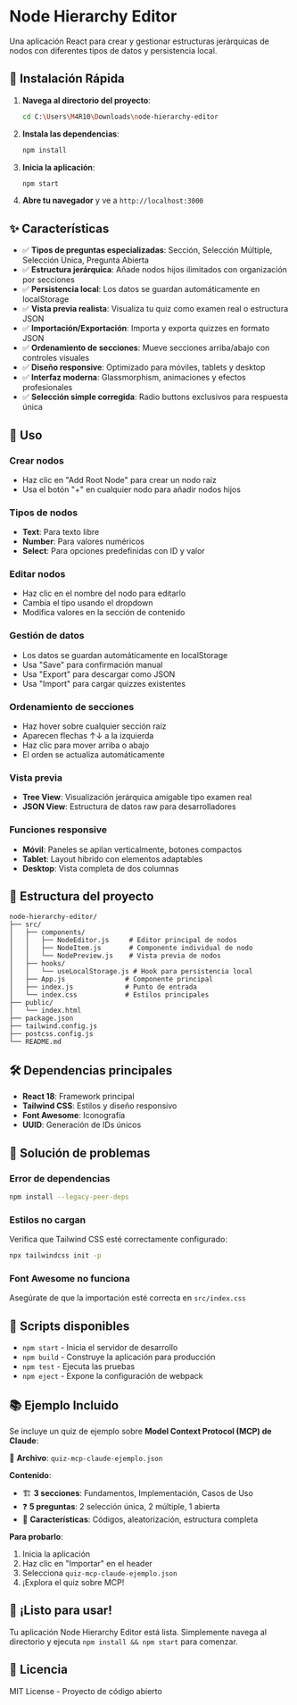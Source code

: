 # Node Hierarchy Editor

Una aplicación React para crear y gestionar estructuras jerárquicas de nodos con diferentes tipos de datos y persistencia local.

## 🚀 Instalación Rápida

1. **Navega al directorio del proyecto**:
   ```bash
   cd C:\Users\M4R10\Downloads\node-hierarchy-editor
   ```

2. **Instala las dependencias**:
   ```bash
   npm install
   ```

3. **Inicia la aplicación**:
   ```bash
   npm start
   ```

4. **Abre tu navegador** y ve a `http://localhost:3000`

## ✨ Características

- ✅ **Tipos de preguntas especializadas**: Sección, Selección Múltiple, Selección Única, Pregunta Abierta
- ✅ **Estructura jerárquica**: Añade nodos hijos ilimitados con organización por secciones
- ✅ **Persistencia local**: Los datos se guardan automáticamente en localStorage
- ✅ **Vista previa realista**: Visualiza tu quiz como examen real o estructura JSON
- ✅ **Importación/Exportación**: Importa y exporta quizzes en formato JSON
- ✅ **Ordenamiento de secciones**: Mueve secciones arriba/abajo con controles visuales
- ✅ **Diseño responsive**: Optimizado para móviles, tablets y desktop
- ✅ **Interfaz moderna**: Glassmorphism, animaciones y efectos profesionales
- ✅ **Selección simple corregida**: Radio buttons exclusivos para respuesta única

## 🎯 Uso

### Crear nodos
- Haz clic en "Add Root Node" para crear un nodo raíz
- Usa el botón "+" en cualquier nodo para añadir nodos hijos

### Tipos de nodos
- **Text**: Para texto libre
- **Number**: Para valores numéricos
- **Select**: Para opciones predefinidas con ID y valor

### Editar nodos
- Haz clic en el nombre del nodo para editarlo
- Cambia el tipo usando el dropdown
- Modifica valores en la sección de contenido

### Gestión de datos
- Los datos se guardan automáticamente en localStorage
- Usa "Save" para confirmación manual
- Usa "Export" para descargar como JSON
- Usa "Import" para cargar quizzes existentes

### Ordenamiento de secciones
- Haz hover sobre cualquier sección raíz
- Aparecen flechas ↑↓ a la izquierda
- Haz clic para mover arriba o abajo
- El orden se actualiza automáticamente

### Vista previa
- **Tree View**: Visualización jerárquica amigable tipo examen real
- **JSON View**: Estructura de datos raw para desarrolladores

### Funciones responsive
- **Móvil**: Paneles se apilan verticalmente, botones compactos
- **Tablet**: Layout híbrido con elementos adaptables
- **Desktop**: Vista completa de dos columnas

## 📁 Estructura del proyecto

```
node-hierarchy-editor/
├── src/
│   ├── components/
│   │   ├── NodeEditor.js     # Editor principal de nodos
│   │   ├── NodeItem.js       # Componente individual de nodo
│   │   └── NodePreview.js    # Vista previa de nodos
│   ├── hooks/
│   │   └── useLocalStorage.js # Hook para persistencia local
│   ├── App.js               # Componente principal
│   ├── index.js             # Punto de entrada
│   └── index.css            # Estilos principales
├── public/
│   └── index.html
├── package.json
├── tailwind.config.js
├── postcss.config.js
└── README.md
```

## 🛠️ Dependencias principales

- **React 18**: Framework principal
- **Tailwind CSS**: Estilos y diseño responsivo
- **Font Awesome**: Iconografía
- **UUID**: Generación de IDs únicos

## 🔧 Solución de problemas

### Error de dependencias
```bash
npm install --legacy-peer-deps
```

### Estilos no cargan
Verifica que Tailwind CSS esté correctamente configurado:
```bash
npx tailwindcss init -p
```

### Font Awesome no funciona
Asegúrate de que la importación esté correcta en `src/index.css`

## 📝 Scripts disponibles

- `npm start` - Inicia el servidor de desarrollo
- `npm build` - Construye la aplicación para producción
- `npm test` - Ejecuta las pruebas
- `npm eject` - Expone la configuración de webpack

## 📚 Ejemplo Incluido

Se incluye un quiz de ejemplo sobre **Model Context Protocol (MCP) de Claude**:

📁 **Archivo**: `quiz-mcp-claude-ejemplo.json`

**Contenido**:
- 🏗️ **3 secciones**: Fundamentos, Implementación, Casos de Uso
- ❓ **5 preguntas**: 2 selección única, 2 múltiple, 1 abierta
- 🎯 **Características**: Códigos, aleatorización, estructura completa

**Para probarlo**:
1. Inicia la aplicación
2. Haz clic en "Importar" en el header
3. Selecciona `quiz-mcp-claude-ejemplo.json`
4. ¡Explora el quiz sobre MCP!

## 🎉 ¡Listo para usar!

Tu aplicación Node Hierarchy Editor está lista. Simplemente navega al directorio y ejecuta `npm install && npm start` para comenzar.

## 📄 Licencia

MIT License - Proyecto de código abierto